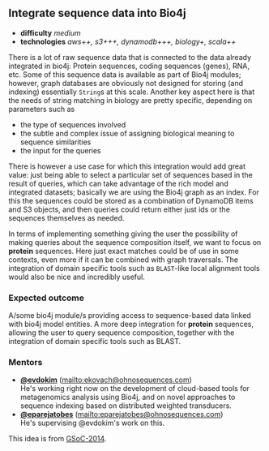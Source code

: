 ## Integrate sequence data into Bio4j

- **difficulty** _medium_
- **technologies** _aws++, s3+++, dynamodb+++, biology+, scala++_

There is a lot of raw sequence data that is connected to the data already integrated in bio4j: Protein sequences, coding sequences (genes), RNA, etc. Some of this sequence data is available as part of Bio4j modules; however, graph databases are obviously not designed for storing (and indexing) essentially `String`s at this scale. Another key aspect here is that the needs of string matching in biology are pretty specific, depending on parameters such as 

- the type of sequences involved
- the subtle and complex issue of assigning biological meaning to sequence similarities
- the input for the queries

There is however a use case for which this integration would add great value: just being able to select a particular set of sequences based in the result of queries, which can take advantage of the rich model and integrated datasets; basically we are using the Bio4j graph as an index. For this the sequences could be stored as a combination of DynamoDB items and S3 objects, and then queries could return either just ids or the sequences themselves as needed.

In terms of implementing something giving the user the possibility of making queries about the sequence composition itself, we want to focus on **protein** sequences. Here just exact matches could be of use in some contexts, even more if it can be combined with graph traversals. The integration of domain specific tools such as `BLAST`-like local alignment tools would also be nice and incredibly useful.

### Expected outcome

A/some bio4j module/s providing access to sequence-based data linked with bio4j model entities. A more deep integration for **protein** sequences, allowing the user to query sequence composition, together with the integration of domain specific tools such as BLAST.

### Mentors

- **[@evdokim](https://github.com/evdokim)** (<mailto:ekovach@ohnosequences.com>)  
    He's working right now on the development of cloud-based tools for metagenomics analysis using Bio4j, and on novel approaches to sequence indexing based on distributed weighted transducers.
- **[@eparejatobes](https://github.com/eparejatobes)** (<mailto:eparejatobes@ohnosequences.com>)  
    He's supervising @evdokim's work on this.

This idea is from [GSoC-2014](https://github.com/bio4j/gsoc14/wiki/integrate-sequence-data-into-bio4j).
